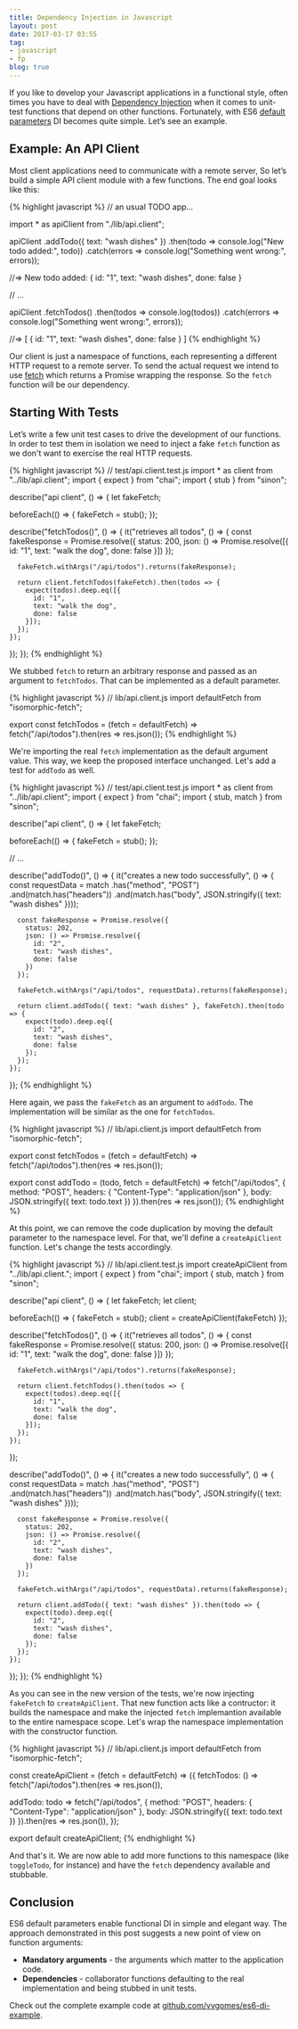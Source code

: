 ```yaml
---
title: Dependency Injection in Javascript
layout: post
date: 2017-03-17 03:55
tag:
- javascript
- fp
blog: true
---
```


If you like to develop your Javascript applications in a functional style, often times you have to deal with [Dependency Injection](https://martinfowler.com/articles/injection.html#FormsOfDependencyInjection) when it comes to unit-test functions that depend on other functions. Fortunately, with ES6 [default parameters](https://developer.mozilla.org/en-US/docs/Web/JavaScript/Reference/Functions/Default_parameters) DI becomes quite simple. Let’s see an example.

## Example: An API Client

Most client applications need to communicate with a remote server, So let’s build a simple API client module with a few functions. The end goal looks like this:

{% highlight javascript %}
// an usual TODO app...

import * as apiClient from "./lib/api.client";

apiClient
  .addTodo({ text: "wash dishes" })
  .then(todo => console.log("New todo added:", todo))
  .catch(errors => console.log("Something went wrong:", errors));

//=> New todo added: { id: "1", text: "wash dishes", done: false }

// ...

apiClient
  .fetchTodos()
  .then(todos => console.log(todos))
  .catch(errors => console.log("Something went wrong:", errors));

//=> [ { id: "1", text: "wash dishes", done: false } ]
{% endhighlight %}

Our client is just a namespace of functions, each representing a different HTTP request to a remote server. To send the actual request we intend to use [fetch](https://github.com/matthew-andrews/isomorphic-fetch) which returns a Promise wrapping the response. So the `fetch` function will be our dependency.

## Starting With Tests

Let’s write a few unit test cases to drive the development of our functions. In order  to test them in isolation we need to inject a fake `fetch` function as we don't want to exercise the real HTTP requests.

{% highlight javascript %}
// test/api.client.test.js
import * as client from "../lib/api.client";
import { expect } from "chai";
import { stub } from "sinon";

describe("api client", () => {
  let fakeFetch;

  beforeEach(() => {
    fakeFetch = stub();
  });

  describe("fetchTodos()", () => {
    it("retrieves all todos", () => {
      const fakeResponse = Promise.resolve({
        status: 200,
        json: () => Promise.resolve([{
          id: "1",
          text: "walk the dog",
          done: false
        }])
      });

      fakeFetch.withArgs("/api/todos").returns(fakeResponse); 

      return client.fetchTodos(fakeFetch).then(todos => {
        expect(todos).deep.eq([{
          id: "1",
          text: "walk the dog",
          done: false
        }]);
      });
    });
  });
});
{% endhighlight %}

We stubbed `fetch` to return an arbitrary response and passed as an argument to `fetchTodos`. That can be implemented as a default parameter.

{% highlight javascript %}
// lib/api.client.js
import defaultFetch from "isomorphic-fetch";

export const fetchTodos = (fetch = defaultFetch) =>
  fetch("/api/todos").then(res => res.json());
{% endhighlight %}

We're importing the real `fetch` implementation as the default argument value. This way, we keep the proposed interface unchanged. Let's add a test for `addTodo` as well.

{% highlight javascript %}
// test/api.client.test.js
import * as client from "../lib/api.client";
import { expect } from "chai";
import { stub, match } from "sinon";

describe("api client", () => {
  let fakeFetch;

  beforeEach(() => {
    fakeFetch = stub();
  });

  // ...

  describe("addTodo()", () => {
    it("creates a new todo successfully", () => {
      const requestData = match
        .has("method", "POST")
        .and(match.has("headers"))
        .and(match.has("body", JSON.stringify({ text: "wash dishes" })));

      const fakeResponse = Promise.resolve({
        status: 202,
        json: () => Promise.resolve({
          id: "2",
          text: "wash dishes",
          done: false
        })
      });

      fakeFetch.withArgs("/api/todos", requestData).returns(fakeResponse); 

      return client.addTodo({ text: "wash dishes" }, fakeFetch).then(todo => {
        expect(todo).deep.eq({
          id: "2",
          text: "wash dishes",
          done: false
        });
      });
    });
});
{% endhighlight %}

Here again, we pass the `fakeFetch` as an argument to `addTodo`. The implementation will be similar as the one for `fetchTodos`.

{% highlight javascript %}
// lib/api.client.js
import defaultFetch from "isomorphic-fetch";

export const fetchTodos = (fetch = defaultFetch) =>
  fetch("/api/todos").then(res => res.json());

export const addTodo =  (todo, fetch = defaultFetch) =>
  fetch("/api/todos", {
    method: "POST",
    headers: { "Content-Type": "application/json" },
    body: JSON.stringify({ text: todo.text })
  }).then(res => res.json());
{% endhighlight %}

At this point, we can remove the code duplication by moving the default parameter to the namespace level. For that, we'll define a `createApiClient` function. Let's change the tests accordingly.

{% highlight javascript %}
// lib/api.client.test.js
import createApiClient from "../lib/api.client.";
import { expect } from "chai";
import { stub, match } from "sinon";

describe("api client", () => {
  let fakeFetch;
  let client;

  beforeEach(() => {
    fakeFetch = stub();
    client = createApiClient(fakeFetch)
  });

  describe("fetchTodos()", () => {
    it("retrieves all todos", () => {
      const fakeResponse = Promise.resolve({
        status: 200,
        json: () => Promise.resolve([{
          id: "1",
          text: "walk the dog",
          done: false
        }])
      });

      fakeFetch.withArgs("/api/todos").returns(fakeResponse); 

      return client.fetchTodos().then(todos => {
        expect(todos).deep.eq([{
          id: "1",
          text: "walk the dog",
          done: false
        }]);
      });
    });
  });

  describe("addTodo()", () => {
    it("creates a new todo successfully", () => {
      const requestData = match
        .has("method", "POST")
        .and(match.has("headers"))
        .and(match.has("body", JSON.stringify({ text: "wash dishes" })));

      const fakeResponse = Promise.resolve({
        status: 202,
        json: () => Promise.resolve({
          id: "2",
          text: "wash dishes",
          done: false
        })
      });

      fakeFetch.withArgs("/api/todos", requestData).returns(fakeResponse); 

      return client.addTodo({ text: "wash dishes" }).then(todo => {
        expect(todo).deep.eq({
          id: "2",
          text: "wash dishes",
          done: false
        });
      });
    });
  });
});
{% endhighlight %}

As you can see in the new version of the tests, we're now injecting `fakeFetch` to `createApiClient`. That new function acts like a contructor: it builds the namespace and make the injected `fetch` implemantion available to the entire namespace scope. Let's wrap the namespace implementation with the constructor function.

{% highlight javascript %}
// lib/api.client.js
import defaultFetch from "isomorphic-fetch";

const createApiClient = (fetch = defaultFetch) => ({
  fetchTodos: () =>
    fetch("/api/todos").then(res => res.json()),

  addTodo: todo =>
    fetch("/api/todos", {
      method: "POST",
      headers: { "Content-Type": "application/json" },
      body: JSON.stringify({ text: todo.text })
    }).then(res => res.json()),
});

export default createApiClient;
{% endhighlight %}

And that's it. We are now able to add more functions to this namespace (like `toggleTodo`, for instance) and have the `fetch` dependency available and stubbable.

## Conclusion

ES6 default parameters enable functional DI in simple and elegant way. The approach demonstrated in this post suggests a new point of view on function arguments:

- **Mandatory arguments** - the arguments which matter to the application code.
- **Dependencies** - collaborator functions defaulting to the real implementation and being stubbed in unit tests.

Check out the complete example code at [github.com/vvgomes/es6-di-example](https://github.com/vvgomes/es6-di-example).

